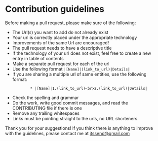 # Contribution guidelines

Before making a pull request, please make sure of the following:
* The Url(s) you want to add do not already exist
* Your url is correctly placed under the appropriate technology
* Improvements of the same Url are encouraged!
* The pull request needs to have a descriptive title
* If the technology of your url does not exist, feel free to create a new entry in table of contents
* Make a separate pull request for each of the url
* Use the following format `|[Name]|(link_to_url)|Details|`
* If you are sharing a multiple url of same entities, use the following format:
    ```
            * |[Name]|1.(link_to_url)<br>2.(link_to_url)|Details|
    ```
* Check the spelling and grammar
* Do the work, write good commit messages, and read the CONTRIBUTING file if there is one
* Remove any trailing whitespaces
* Links must be pointing straight to the urls, no URL shorteners. 

Thank you for your suggestions! If you think there is anything to improve with the guidelines, please contact me at <itssend@gmail.com>
